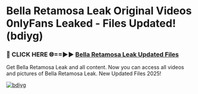 # Bella Retamosa Leak Original Videos 0nlyFans Leaked - Files Updated! (bdiyg)

<h3>🔴 CLICK HERE 🌐==►► <a href="https://tinyurl.com/3hn5wdd3" rel="nofollow">Bella Retamosa Leak Updated Files</a></h3>

Get Bella Retamosa Leak and all content. Now you can access all videos and pictures of Bella Retamosa Leak. New Updated Files 2025!

[![bdiyg](https://i.imgur.com/4HnBqBT.gif)](https://tinyurl.com/3hn5wdd3)
